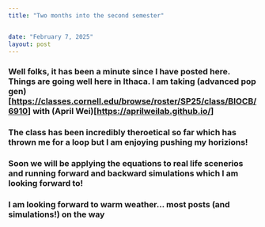 ```yaml
---
title: "Two months into the second semester"


date: "February 7, 2025"
layout: post
---
```


<script src="{{ site.url }}{{ site.baseurl }}/knitr_files/time_flies_files/header-attrs-2.29/header-attrs.js"></script>

<section class="main-content">
<div
id="well-folks-it-has-been-a-minute-since-i-have-posted-here.-things-are-going-well-here-in-ithaca.-i-am-taking-advanced-pop-genhttpsclasses.cornell.edubrowserostersp25classbiocb6910-with-april-weihttpsaprilweilab.github.io"
class="section level3">
<h3>Well folks, it has been a minute since I have posted here. Things
are going well here in Ithaca. I am taking (advanced pop gen)[<a
href="https://classes.cornell.edu/browse/roster/SP25/class/BIOCB/6910"
class="uri">https://classes.cornell.edu/browse/roster/SP25/class/BIOCB/6910</a>]
with (April Wei)[<a href="https://aprilweilab.github.io/"
class="uri">https://aprilweilab.github.io/</a>]</h3>
</div>
<div
id="the-class-has-been-incredibly-theroetical-so-far-which-has-thrown-me-for-a-loop-but-i-am-enjoying-pushing-my-horizions"
class="section level3">
<h3>The class has been incredibly theroetical so far which has thrown me
for a loop but I am enjoying pushing my horizions!</h3>
</div>
<div
id="soon-we-will-be-applying-the-equations-to-real-life-scenerios-and-running-forward-and-backward-simulations-which-i-am-looking-forward-to"
class="section level3">
<h3>Soon we will be applying the equations to real life scenerios and
running forward and backward simulations which I am looking forward
to!</h3>
</div>
<div
id="i-am-looking-forward-to-warm-weather-most-posts-and-simulations-on-the-way"
class="section level3">
<h3>I am looking forward to warm weather… most posts (and simulations!)
on the way</h3>
</div>
</section>
